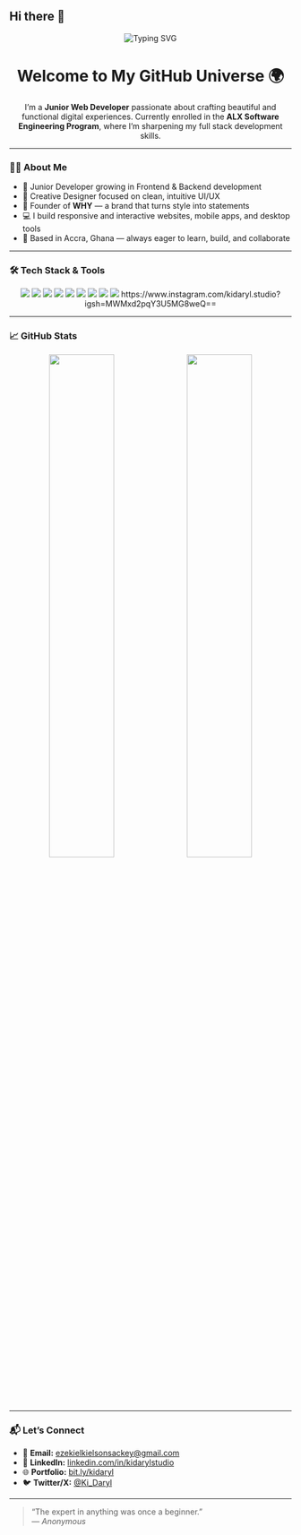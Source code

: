## Hi there 👋

<!-- BANNER SECTION -->
<p align="center">
  <img src="https://readme-typing-svg.demolab.com?font=Fira+Code&duration=3000&pause=1000&color=3FBF5F&center=true&vCenter=true&width=600&lines=Hi+%F0%9F%91%8B+I'm+Kielson+(aka+Ki+Daryl);Junior+Full+Stack+Developer;Graphic+Designer+%7C+Founder+of+WHY+Brand;Learning+%26+Building+Every+Day" alt="Typing SVG" />
</p>

<h1 align="center">Welcome to My GitHub Universe 🌍</h1>
<p align="center">
  I’m a <strong>Junior Web Developer</strong> passionate about crafting beautiful and functional digital experiences.  
  Currently enrolled in the <strong>ALX Software Engineering Program</strong>, where I’m sharpening my full stack development skills.
</p>

---

### 👨‍💻 About Me

- 🌱 Junior Developer growing in Frontend & Backend development  
- 🎨 Creative Designer focused on clean, intuitive UI/UX  
- 👕 Founder of <strong>WHY</strong> — a brand that turns style into statements  
- 💻 I build responsive and interactive websites, mobile apps, and desktop tools  
- 📍 Based in Accra, Ghana — always eager to learn, build, and collaborate  

---

### 🛠️ Tech Stack & Tools

<p align="center">
  <img src="https://img.shields.io/badge/HTML5-E34F26?style=for-the-badge&logo=html5&logoColor=white"/>
  <img src="https://img.shields.io/badge/CSS3-1572B6?style=for-the-badge&logo=css3&logoColor=white"/>
  <img src="https://img.shields.io/badge/JavaScript-F7DF1E?style=for-the-badge&logo=javascript&logoColor=black"/>
  <img src="https://img.shields.io/badge/Node.js-339933?style=for-the-badge&logo=node.js&logoColor=white"/>
  <img src="https://img.shields.io/badge/React-61DAFB?style=for-the-badge&logo=react&logoColor=black"/>
  <img src="https://img.shields.io/badge/Express-000000?style=for-the-badge&logo=express&logoColor=white"/>
  <img src="https://img.shields.io/badge/MongoDB-4EA94B?style=for-the-badge&logo=mongodb&logoColor=white"/>
  <img src="https://img.shields.io/badge/Figma-F24E1E?style=for-the-badge&logo=figma&logoColor=white"/>
  <img src="https://img.shields.io/badge/Photoshop-31A8FF?style=for-the-badge&logo=adobephotoshop&logoColor=white"/> https://www.instagram.com/kidaryl.studio?igsh=MWMxd2pqY3U5MG8weQ==
</p>

---

### 📈 GitHub Stats

<p align="center">
  <img src="https://github-readme-stats.vercel.app/api?username=ki-daryl&show_icons=true&theme=tokyonight&hide_border=true" width="48%"/>
  <img src="https://github-readme-streak-stats.herokuapp.com/?user=ki-daryl&theme=tokyonight&hide_border=true" width="48%"/>
</p>

---

### 📬 Let’s Connect

- 📧 **Email:** ezekielkielsonsackey@gmail.com  
- 💼 **LinkedIn:** [linkedin.com/in/kidarylstudio](https://www.linkedin.com/in/kidarylstudio)  
- 🌐 **Portfolio:** [bit.ly/kidaryl](http://bit.ly/kidaryl)  
- 🐦 **Twitter/X:** [@Ki_Daryl](https://x.com/Ki_Daryl)  

---

> “The expert in anything was once a beginner.”  
> — *Anonymous*
